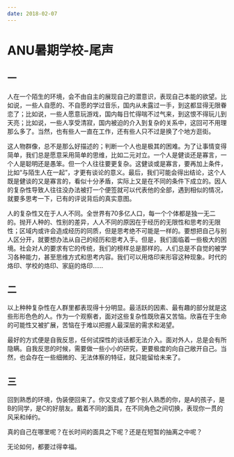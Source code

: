 ```yaml
---
date: 2018-02-07
---
```


# ANU暑期学校-尾声

## 一

人在一个陌生的环境，会不由自主的展现自己的潜意识，表现自己本能的欲望。比如说，一些人自愿的、不自愿的学过音乐，国内从未露过一手，到这都显得无限眷恋了；比如说，一些人愿意玩游戏，国内每日忙得喘不过气来，到这恨不得玩儿到天亮；比如说，一些人享受清寂，国内被迫的介入到复杂的关系中，这回可不用理那么多了。当然，也有些人一直在工作，还有些人只不过是换了个地方逛街。

这人物群像，总不是那么好描述的；判断一个人也是极其的困难。为了让事情变得简单，我们总是愿意采用简单的思维，比如二元对立。一个人是健谈还是寡言，一个人是聪明还是愚笨。但一个人往往要更复杂。这健谈或是寡言，要再加上条件，比如“与陌生人在一起”，才更有谈论的意义。最后，我们可能会得出结论，这个人既是健谈的又是寡言的，看似十分矛盾，实际上又是在不同的条件下成立的。因人的复杂性导致人往往没办法被打一个便签就可以代表他的全部，遇到相似的情况，就要多思考一下，已有的评说背后的真实意图。

人的复杂性又在于人人不同。全世界有70多亿人口，每一个个体都是独一无二的。抛开人种的、性别的差异，人人不同的原因在于经历的无限性和思考的无限性；区域内或许会造成经历的同质，但是思考绝不可能是一样的。要想把自己与别人区分开，就要想办法从自己的经历和思考入手。但是，我们面临着一些极大的困境。社会对人的要求有它的传统，我们的榜样总是那样的。人们总是不自觉的被学习各种能力，甚至思维方式和思考内容。我们可以用烙印来形容这种现象。时代的烙印、学校的烙印、家庭的烙印……

## 二

以上种种复杂性在人群里都表现得十分明显。最活跃的因素、最有趣的部分就是这些形形色色的人。作为一个观察者，面对这些复杂性既欣喜又苦恼。欣喜在于生命的可能性又被扩展，苦恼在于难以把握人最深层的需求和渴望。

最好的方式便是自我反思，任何试探性的谈话都无法介入。面对外人，总是会有所隐瞒。自我反思的时候，需要做一些小小的研究，更要极度的向自己敞开自己。当然，也会存在一些细微的、无法体察的特征，就只能留给未来了。

## 三

回到熟悉的环境，伪装便回来了。你又变成了那个别人熟悉的你，是A的孩子，是B的同学，是C的好朋友。戴着不同的面具，在不同角色之间切换，表现你一贯的风采和绰约。

真的自己在哪里呢？在长时间的面具之下呢？还是在短暂的抽离之中呢？

无论如何，都要过得幸福。